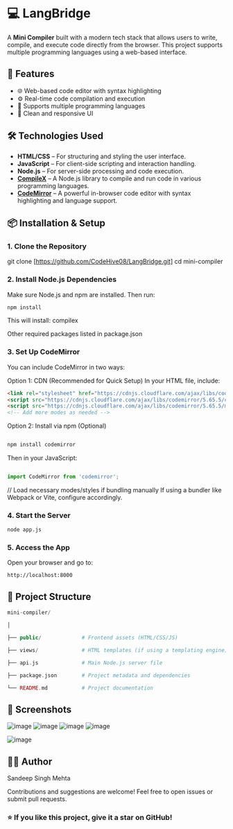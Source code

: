 # 💻 LangBridge

A **Mini Compiler** built with a modern tech stack that allows users to write, compile, and execute code directly from the browser. This project supports multiple programming languages using a web-based interface.

## 🚀 Features

- 🌐 Web-based code editor with syntax highlighting
- ⚙️ Real-time code compilation and execution
- 💬 Supports multiple programming languages
- 🎨 Clean and responsive UI

## 🛠️ Technologies Used

- **HTML/CSS** – For structuring and styling the user interface.
- **JavaScript** – For client-side scripting and interaction handling.
- **Node.js** – For server-side processing and code execution.
- **[CompileX](https://www.npmjs.com/package/compilex)** – A Node.js library to compile and run code in various programming languages.
- **[CodeMirror](https://codemirror.net/)** – A powerful in-browser code editor with syntax highlighting and language support.

## 📦 Installation & Setup

### 1. Clone the Repository
git clone  [https://github.com/CodeHive08/LangBridge.git]
cd mini-compiler

###  2. Install Node.js Dependencies
   Make sure Node.js and npm are installed. Then run:
```bash
npm install
```
This will install:
compilex

Other required packages listed in package.json

### 3. Set Up CodeMirror
You can include CodeMirror in two ways:

Option 1: CDN (Recommended for Quick Setup)
In your HTML file, include:

```html
<link rel="stylesheet" href="https://cdnjs.cloudflare.com/ajax/libs/codemirror/5.65.5/codemirror.min.css">
<script src="https://cdnjs.cloudflare.com/ajax/libs/codemirror/5.65.5/codemirror.min.js"></script>
<script src="https://cdnjs.cloudflare.com/ajax/libs/codemirror/5.65.5/mode/javascript/javascript.min.js"></script>
<!-- Add more modes as needed -->
````
Option 2: Install via npm (Optional)
```bash

npm install codemirror
```
Then in your JavaScript:

```js

import CodeMirror from 'codemirror';
```
// Load necessary modes/styles if bundling manually
If using a bundler like Webpack or Vite, configure accordingly.

### 4. Start the Server
```bash
node app.js
```
### 5. Access the App
Open your browser and go to:

```arduino
http://localhost:8000
```
## 📂 Project Structure
```php
mini-compiler/

│

├── public/             # Frontend assets (HTML/CSS/JS)

├── views/              # HTML templates (if using a templating engine)

├── api.js              # Main Node.js server file

├── package.json        # Project metadata and dependencies

└── README.md           # Project documentation
```
## 📸 Screenshots
![image](https://github.com/user-attachments/assets/df5191fe-b8b1-45fa-8281-2de95004887e)
![image](https://github.com/user-attachments/assets/9dd9c09b-57e3-4eb5-a4d5-d26e3ad461ad)
![image](https://github.com/user-attachments/assets/4acbcc0a-2806-4b7d-bf03-02e87386d7e5)
![image](https://github.com/user-attachments/assets/18ed492b-2bed-4a67-a176-57e74b546687)

![image](https://github.com/user-attachments/assets/0f02fa84-0d5f-4e54-8b0b-43587a20e70d)
## 👨‍💻 Author
Sandeep Singh Mehta

Contributions and suggestions are welcome! Feel free to open issues or submit pull requests.

### ⭐ If you like this project, give it a star on GitHub!

